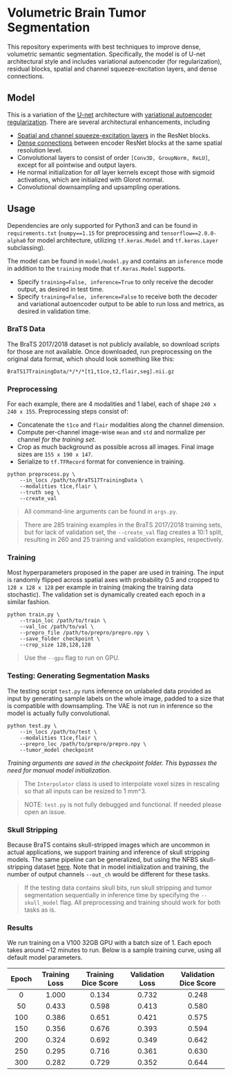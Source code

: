 # Volumetric Brain Tumor Segmentation
This repository experiments with best techniques to improve dense, volumetric semantic segmentation. Specifically, the model is of U-net architectural style and includes variational autoencoder (for regularization), residual blocks, spatial and channel squeeze-excitation layers, and dense connections.

## Model
This is a variation of the [U-net](https://arxiv.org/pdf/1606.06650.pdf) architecture with [variational autoencoder regularization](https://arxiv.org/pdf/1810.11654.pdf). There are several architectural enhancements, including
 - [Spatial and channel squeeze-excitation layers](https://arxiv.org/abs/1803.02579) in the ResNet blocks.
 - [Dense connections](https://arxiv.org/pdf/1608.06993.pdf) between encoder ResNet blocks at the same spatial resolution level.
 - Convolutional layers to consist of order `[Conv3D, GroupNorm, ReLU]`, except for all pointwise and output layers.
 - He normal initialization for *all* layer kernels except those with sigmoid activations, which are initialized with Glorot normal.
 - Convolutional downsampling and upsampling operations.

## Usage
Dependencies are only supported for Python3 and can be found in `requirements.txt` (`numpy==1.15` for preprocessing and `tensorflow==2.0.0-alpha0` for model architecture, utilizing `tf.keras.Model` and `tf.keras.Layer` subclassing).

The model can be found in `model/model.py` and contains an `inference` mode in addition to the `training` mode that `tf.Keras.Model` supports.
 - Specify `training=False, inference=True` to only receive the decoder output, as desired in test time.
 - Specify `training=False, inference=False` to receive both the decoder and variational autoencoder output to be able to run loss and metrics, as desired in validation time.

### BraTS Data
The BraTS 2017/2018 dataset is not publicly available, so download scripts for those are not available. Once downloaded, run preprocessing on the original data format, which should look something like this:
```
BraTS17TrainingData/*/*/*[t1,t1ce,t2,flair,seg].nii.gz
```

### Preprocessing
For each example, there are 4 modalities and 1 label, each of shape `240 x 240 x 155`. Preprocessing steps consist of:
 - Concatenate the `t1ce` and `flair` modalities along the channel dimension.
 - Compute per-channel image-wise `mean` and `std` and normalize per channel *for the training set*.
 - Crop as much background as possible across all images. Final image sizes are `155 x 190 x 147`.
 - Serialize to `tf.TFRecord` format for convenience in training.

```
python preprocess.py \
    --in_locs /path/to/BraTS17TrainingData \
    --modalities t1ce,flair \
    --truth seg \
    --create_val
```

> All command-line arguments can be found in `args.py`.

> There are 285 training examples in the BraTS 2017/2018 training sets, but for lack of validation set, the `--create_val` flag creates a 10:1 split, resulting in 260 and 25 training and validation examples, respectively.

### Training
Most hyperparameters proposed in the paper are used in training. The input is randomly flipped across spatial axes with probability 0.5 and cropped to `128 x 128 x 128` per example in training (making the training data stochastic). The validation set is dynamically created each epoch in a similar fashion.
```
python train.py \
    --train_loc /path/to/train \
    --val_loc /path/to/val \
    --prepro_file /path/to/prepro/prepro.npy \
    --save_folder checkpoint \
    --crop_size 128,128,128
```

> Use the `--gpu` flag to run on GPU.

### Testing: Generating Segmentation Masks
The testing script `test.py` runs inference on unlabeled data provided as input by generating sample labels on the whole image, padded to a size that is compatible with downsampling. The VAE is not run in inference so the model is actually fully convolutional.
```
python test.py \
    --in_locs /path/to/test \
    --modalities t1ce,flair \
    --prepro_loc /path/to/prepro/prepro.npy \
    --tumor_model checkpoint
```
*Training arguments are saved in the checkpoint folder. This bypasses the need for manual model initialization.*

> The `Interpolator` class is used to interpolate voxel sizes in rescaling so that all inputs can be resized to 1 mm^3.

> NOTE: `test.py` is not fully debugged and functional. If needed please open an issue.


### Skull Stripping
Because BraTS contains skull-stripped images which are uncommon in actual applications, we support training and inference of skull stripping models. The same pipeline can be generalized, but using the NFBS skull-stripping dataset [here](http://preprocessed-connectomes-project.org/NFB_skullstripped/). Note that in model initialization and training, the number of output channels `--out_ch` would be different for these tasks.

> If the testing data contains skull bits, run skull stripping and tumor segmentation sequentially in inference time by specifying the `--skull_model` flag. All preprocessing and training should work for both tasks as is.

### Results
We run training on a V100 32GB GPU with a batch size of 1. Each epoch takes around ~12 minutes to run. Below is a sample training curve, using all default model parameters.

|Epoch|Training Loss|Training Dice Score|Validation Loss|Validation Dice Score|
|:---:|:-----------:|:-----------------:|:-------------:|:-------------------:|
|0    |1.000        |0.134              |0.732          |0.248                |
|50   |0.433        |0.598              |0.413          |0.580                |
|100  |0.386        |0.651              |0.421          |0.575                |
|150  |0.356        |0.676              |0.393          |0.594                |
|200  |0.324        |0.692              |0.349          |0.642                |
|250  |0.295        |0.716              |0.361          |0.630                |
|300  |0.282        |0.729              |0.352          |0.644                |
